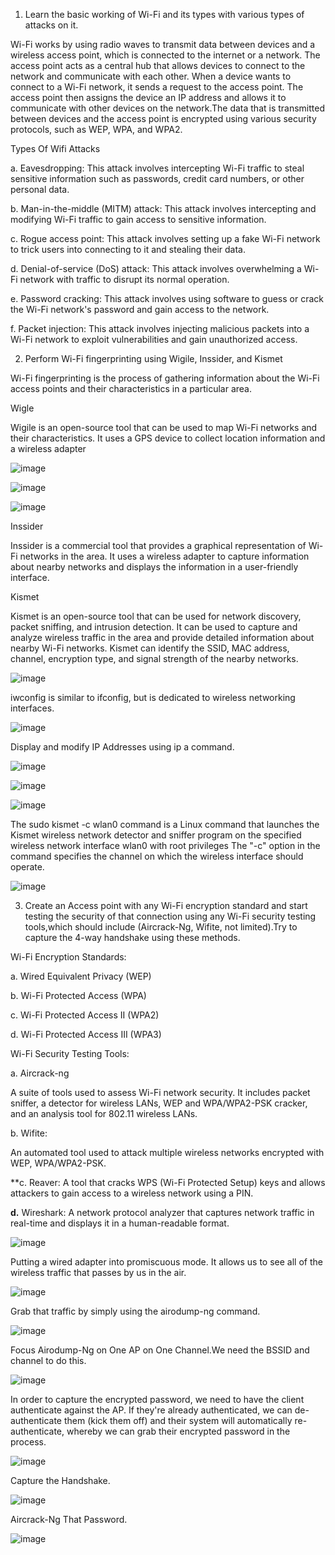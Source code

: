 1. Learn the basic working of Wi-Fi and its types with various types of attacks on it.

Wi-Fi works by using radio waves to transmit data between devices and a wireless access point, which is connected to the internet or a network. The access point acts as 
a central hub that allows devices to connect to the network and communicate with each other. When a device wants to connect to a Wi-Fi network, it sends a request to the 
access point. The access point then assigns the device an IP address and allows it to communicate with other devices on the network.The data that is transmitted between 
devices and the access point is encrypted using various security protocols, such as WEP, WPA, and WPA2.

Types Of Wifi Attacks

a. Eavesdropping: This attack involves intercepting Wi-Fi traffic to steal sensitive information such as passwords, credit card numbers, or other personal data.

b. Man-in-the-middle (MITM) attack: This attack involves intercepting and modifying Wi-Fi traffic to gain access to sensitive information.

c. Rogue access point: This attack involves setting up a fake Wi-Fi network to trick users into connecting to it and stealing their data.

d. Denial-of-service (DoS) attack: This attack involves overwhelming a Wi-Fi network with traffic to disrupt its normal operation.

e. Password cracking: This attack involves using software to guess or crack the Wi-Fi network's password and gain access to the network.

f. Packet injection: This attack involves injecting malicious packets into a Wi-Fi network to exploit vulnerabilities and gain unauthorized access.

2. Perform Wi-Fi fingerprinting using Wigile, Inssider, and Kismet

Wi-Fi fingerprinting is the process of gathering information about the Wi-Fi access points and their characteristics in a particular area.

 Wigle
 
 Wigile is an open-source tool that can be used to map Wi-Fi networks and their characteristics. It uses a GPS device to collect location information and a wireless 
 adapter
 
 
![image](https://user-images.githubusercontent.com/123303806/230722300-6af031f5-bfe6-421d-90e5-ca152ba3239a.png)

![image](https://user-images.githubusercontent.com/123303806/230722318-1afe1d29-356c-4001-9a3e-4860efe0128c.png)

![image](https://user-images.githubusercontent.com/123303806/230722308-db3fd608-2204-4d7a-9566-f8ac98cb08f7.png)

Inssider

Inssider is a commercial tool that provides a graphical representation of Wi-Fi networks in the area. It uses a wireless adapter to capture information about nearby networks and displays the information in a user-friendly interface.

Kismet

Kismet is an open-source tool that can be used for network discovery, packet sniffing, and intrusion detection. It can be used to capture and analyze wireless traffic in the area and provide detailed information about nearby Wi-Fi networks. Kismet can identify the SSID, MAC address, channel, encryption type, and signal strength of the nearby networks.

![image](https://user-images.githubusercontent.com/123303806/230722246-081410e6-010b-4cb2-b450-4ddf6d6c87da.png)

iwconfig is similar to ifconfig, but is dedicated to wireless networking interfaces.

![image](https://user-images.githubusercontent.com/123303806/230722254-d2388bf6-9be2-4120-bd4d-684aaffb1ed3.png)

Display and modify IP Addresses using ip a command.

![image](https://user-images.githubusercontent.com/123303806/230722259-5c789eed-9b77-4ed6-95c6-254cfc480072.png)


![image](https://user-images.githubusercontent.com/123303806/230722282-41d26708-414f-4e1b-aa68-3a9b7204d9bb.png)

![image](https://user-images.githubusercontent.com/123303806/230722270-07235d26-7379-4b69-94ae-bfca72f17849.png)

The sudo kismet -c wlan0 command is a Linux command that launches the Kismet wireless network detector and sniffer program on the specified wireless network interface wlan0 with root privileges The "-c" option in the command specifies the channel on which the wireless interface should operate.

![image](https://user-images.githubusercontent.com/123303806/230722288-6d3590b5-efd9-4dd1-bb62-a52050792cab.png)

3. Create an Access point with any Wi-Fi encryption standard and start testing the security of that connection using any Wi-Fi security testing tools,which should include (Aircrack-Ng, Wifite, not limited).Try to capture the 4-way handshake using these methods.

Wi-Fi Encryption Standards:

a. Wired Equivalent Privacy (WEP)

b. Wi-Fi Protected Access (WPA)

c. Wi-Fi Protected Access II (WPA2)

d. Wi-Fi Protected Access III (WPA3)

Wi-Fi Security Testing Tools:

a. Aircrack-ng 

A suite of tools used to assess Wi-Fi network security. It includes packet sniffer, a detector for wireless LANs, WEP and WPA/WPA2-PSK cracker, and an analysis tool for 802.11 wireless LANs.

b. Wifite: 

An automated tool used to attack multiple wireless networks encrypted with WEP, WPA/WPA2-PSK.

**c. Reaver: A tool that cracks WPS (Wi-Fi Protected Setup) keys and allows attackers to gain access to a wireless network using a PIN.

**d.** Wireshark: A network protocol analyzer that captures network traffic in real-time and displays it in a human-readable format.

![image](https://user-images.githubusercontent.com/123303806/230722594-acf00776-1bd1-4db3-8327-aee0bcc7802b.png)

Putting a wired adapter into promiscuous mode. It allows us to see all of the wireless traffic that passes by us in the air. 

![image](https://user-images.githubusercontent.com/123303806/230722600-66090f36-daf1-41d8-a22a-6256c0173dd3.png)

 Grab that traffic by simply using the airodump-ng command.
 
![image](https://user-images.githubusercontent.com/123303806/230722606-ced84e51-8951-4235-9527-8b5b560a45c8.png)

Focus Airodump-Ng on One AP on One Channel.We need the BSSID and channel to do this.

![image](https://user-images.githubusercontent.com/123303806/230722614-7537c96e-05eb-4465-acd5-e2807a83a2bf.png)

In order to capture the encrypted password, we need to have the client authenticate against the AP. If they're already authenticated, we can de-authenticate them (kick them off) and their system will automatically re-authenticate, whereby we can grab their encrypted password in the process.

![image](https://user-images.githubusercontent.com/123303806/230725217-f7b6486b-f3de-4ee2-bc11-39920ee36fc9.png)

Capture the Handshake.

![image](https://user-images.githubusercontent.com/123303806/230722632-09caf9f7-4f1a-4745-9c3d-daa47d4defce.png)

Aircrack-Ng That Password.

![image](https://user-images.githubusercontent.com/123303806/230722637-e6a505ca-9582-429b-a820-3bf56fad4447.png)


